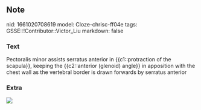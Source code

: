 ## Note
nid: 1661020708619
model: Cloze-chrisc-ff04e
tags: GSSE::!Contributor::Victor_Liu
markdown: false

### Text
Pectoralis minor assists serratus anterior in {{c1::protraction of the scapula}}, keeping the {{c2::anterior (glenoid) angle}} in apposition with the chest wall as the vertebral border is drawn forwards by serratus anterior

### Extra
<img src="pectoralis-minor-2.jpg">
